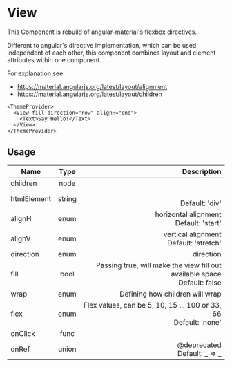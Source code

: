 <!-- 
This is an auto-generated markdown. 
You can change it in "src/atoms/View.jsx" and run build:docs to update this file.
-->
# View
This Component is rebuild of angular-material's flexbox directives.

Different to angular's directive implementation, which can be used independent of each other,
this component combines layout and element attributes within one component.

For explanation see:
- https://material.angularjs.org/latest/layout/alignment
- https://material.angularjs.org/latest/layout/children

```example
<ThemeProvider>
  <View fill direction="row" alignH="end">
    <Text>Say Hello!</Text>
  </View>
</ThemeProvider>
```
## Usage
| Name        | Type           | Description  |
| ----------- |:--------------:| ------------:|
|children|node|
|htmlElement|string|<br>Default: 'div'
|alignH|enum|horizontal alignment<br>Default: 'start'
|alignV|enum|vertical alignment<br>Default: 'stretch'
|direction|enum|direction
|fill|bool|Passing true, will make the view fill out available space<br>Default: false
|wrap|enum|Defining how children will wrap
|flex|enum|Flex values, can be 5, 10, 15 ... 100 or 33, 66<br>Default: 'none'
|onClick|func|
|onRef|union|@deprecated<br>Default: _ => _
